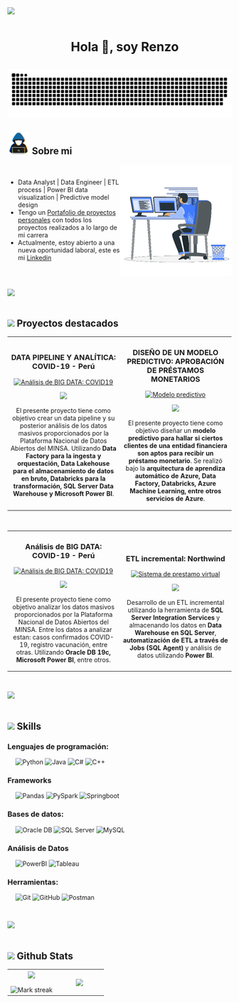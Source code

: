 <img src="https://user-images.githubusercontent.com/73097560/115834477-dbab4500-a447-11eb-908a-139a6edaec5c.gif">

<div id="user-content-toc">
  <ul align="center">
    <summary><h1 style="display: inline-block">Hola 👋, soy Renzo</h1></summary>
  </ul>
</div>


<div align="center">
  <img  src="https://github.com/1999AZZAR/1999AZZAR/blob/main/resources/img/grid-snake.svg"
       alt="snake" /></a>
</div>

## <picture><img src = "https://github.com/0xAbdulKhalid/0xAbdulKhalid/raw/main/assets/mdImages/about_me.gif" width = 50px></picture> **Sobre mi**

<picture> <img align="right" src="https://github.com/0xAbdulKhalid/0xAbdulKhalid/raw/main/assets/mdImages/Right_Side.gif" width = 250px></picture>

<br>

- Data Analyst | Data Engineer | ETL process | Power BI data visualization | Predictive model design
- Tengo un [Portafolio de proyectos personales](https://renzo1818.github.io/RenzoZavaletaReyes.github.io/) con todos los proyectos realizados a lo largo de mi carrera
- Actualmente, estoy abierto a una nueva oportunidad laboral, este es mi [Linkedin](https://www.linkedin.com/in/renzo-zavaleta-reyes/)

<br><br>

<img src="https://user-images.githubusercontent.com/73097560/115834477-dbab4500-a447-11eb-908a-139a6edaec5c.gif"><br><br>

## <picture><img src = "https://github.com/7oSkaaa/7oSkaaa/blob/main/Images/about_me.gif?raw=true" width = 50px></picture> Proyectos destacados
<table>
<tr>
<td width="50%">
<h3 align="center">DATA PIPELINE Y ANALÍTICA: COVID-19 - Perú</h3>
<div align="center">
<a href="https://github.com/Renzo1818/ETL-COVID" target="_blank"><img src="https://renzo1818.github.io/RenzoZavaletaReyes.github.io/images/DATA%20FACTORY.png" width="400" alt="Análisis de BIG DATA: COVID19"></a>
<p>
<a href="https://github.com/Renzo1818/ETL-COVID" target="_blank">
<img src="https://img.shields.io/badge/CÓDIGO-ff9?style=for-the-badge&logo=github&logoColor=black">
</a>
</p>
<p>El presente proyecto tiene como objetivo crear un data pipeline y su posterior análisis de los datos masivos proporcionados por la Plataforma Nacional de Datos Abiertos del MINSA. Utilizando <strong>Data Factory para la ingesta y orquestación, Data Lakehouse para el almacenamiento de datos en bruto, Databricks para la transformación, SQL Server Data Warehouse y Microsoft Power BI</strong>.</p>
</div>
                                                                                      
</td>       

<td width="50%">
<h3 align="center">DISEÑO DE UN MODELO PREDICTIVO: APROBACIÓN DE PRÉSTAMOS MONETARIOS</h3>
<div align="center">
<a href="https://github.com/Renzo1818/Modelo-Predictivo-Azure" target="_blank"><img src="https://renzo1818.github.io/RenzoZavaletaReyes.github.io/images/DISE%C3%91O%20ARBOL%20DE%20DECISIONES%20PRESTAMOS.png" width="400" alt="Modelo predictivo"></a>
<p>
<a href="https://github.com/Renzo1818/Modelo-Predictivo-Azure" target="_blank">
<img src="https://img.shields.io/badge/C%C3%93DIGO-cfaae0?style=for-the-badge&logo=github&logoColor=black">
</a>
</p>
<p>El presente proyecto tiene como objetivo diseñar un <strong> modelo predictivo para hallar si ciertos clientes de una entidad financiera son aptos para recibir un préstamo monetario</strong>. Se realizó bajo la <strong>arquitectura de aprendiza automático de Azure, Data Factory, Databricks, Azure Machine Learning, entre otros servicios de Azure</strong>.</p>
</div>
                                                                                      
</td>  
</table>                                                                                 
</div>
<br>


<table>
<tr>
<td width="50%">
<h3 align="center">Análisis de BIG DATA: COVID-19 - Perú</h3>
<div align="center">
<a href="https://github.com/Renzo1818/Analisis-Datos-COVID19" target="_blank"><img src="https://renzo1818.github.io/RenzoZavaletaReyes.github.io/images/DASHBOARD%20POSITIVOS.png" width="400" alt="Análisis de BIG DATA: COVID19"></a>
<p>
<a href="https://github.com/Renzo1818/Analisis-Datos-COVID19" target="_blank">
<img src="https://img.shields.io/badge/CÓDIGO-ff9?style=for-the-badge&logo=github&logoColor=black">
</a>
</p>
<p>El presente proyecto tiene como objetivo analizar los datos masivos proporcionados por la Plataforma Nacional de Datos Abiertos del MINSA. Entre los datos a analizar estan: casos confirmados COVID-19, registro vacunación, entre otras. Utilizando <strong>Oracle DB 19c, Microsoft Power BI</strong>, entre otros.</p>
</div>
                                                                                      
</td>

<td width="50%">
               <br>
<h3 align="center">ETL incremental: Northwind</h3>
<div align="center">                                       
<a href="https://github.com/Renzo1818/ETL-NORTHWIND" target="_blank"><img src="https://renzo1818.github.io/RenzoZavaletaReyes.github.io/images/GESTION%20DE%20ORDENES%20DASHBOARD.png" width="400" alt="Sistema de prestamo virtual"></a>
<br>
<p>
<a href="https://github.com/Renzo1818/ETL-NORTHWIND" target="_blank">
<img src="https://img.shields.io/badge/C%C3%93DIGO-80ffaa?style=for-the-badge&logo=github&logoColor=black">
</a>
</p>
</p>Desarrollo de un ETL incremental utilizando la herramienta de <strong>SQL Server Integration Services</strong> y almacenando los datos en <strong>Data Warehouse en SQL Server</strong>, <strong>automatización de ETL a través de Jobs (SQL Agent)</strong> y análisis de datos utilizando <strong>Power BI</strong>.</p>
</div>                                                             
</table>                                                                                 
</div>
<br>

<img src="https://user-images.githubusercontent.com/73097560/115834477-dbab4500-a447-11eb-908a-139a6edaec5c.gif"><br><br>

## <img src="https://media2.giphy.com/media/QssGEmpkyEOhBCb7e1/giphy.gif?cid=ecf05e47a0n3gi1bfqntqmob8g9aid1oyj2wr3ds3mg700bl&rid=giphy.gif" width ="25"><b> Skills</b>

### Lenguajes de programación:
&emsp;
![Python](https://img.shields.io/badge/-Python-000?&logo=Python)
![Java](https://img.shields.io/badge/-Java-000000?style=flat&logo=java)
![C#](https://img.shields.io/badge/C%23-239120?style=flat-square&logo=c-sharp&logoColor=white)
![C++](https://img.shields.io/badge/-C++-000000?style=flat&logo=c%2B%2B)


### Frameworks
&emsp;
![Pandas](https://img.shields.io/badge/-Pandas-000?&logo=Pandas)
![PySpark](https://img.shields.io/badge/-PySpark-000?&logo=PySpark)
![Springboot](https://img.shields.io/badge/-Springboot-000?&logo=Springboot)


### Bases de datos:
&emsp;
![Oracle DB](https://img.shields.io/badge/-OracleDatabase-000?&logo=Oracle)
![SQL Server](https://img.shields.io/badge/-Sql%20Server-000?&logo=microsoft-sql-server)
![MySQL](https://img.shields.io/badge/-MySQL-000?&logo=MySQL)


### Análisis de Datos
&emsp;
![PowerBI](https://img.shields.io/badge/PowerBI-F2C811?style=flat-square&logo=PowerBI&logoColor=white)
![Tableau](https://img.shields.io/badge/Tableau-E97627?style=flat-square&logo=Tableau&logoColor=white)

### Herramientas:
&emsp;
![Git](https://img.shields.io/badge/-Git-000?&logo=Git)
![GitHub](https://img.shields.io/badge/-GitHub-000?&logo=GitHub)
![Postman](https://img.shields.io/badge/-Postman-000?&logo=Postman)


&emsp;

<img src="https://user-images.githubusercontent.com/73097560/115834477-dbab4500-a447-11eb-908a-139a6edaec5c.gif"><br><br>

## <img src="https://media.giphy.com/media/iY8CRBdQXODJSCERIr/giphy.gif" width="35"><b> Github Stats </b>
 
 <!--- stats & Trophy (start) -->
<p align="center">
  <!--- stats (start) -->
<table align="center">
<tr border="none">
<td width="50%" align="center">
  
  <img  align="center"  src="https://github-readme-stats.vercel.app/api?username=Renzo1818&theme=dark&show_icons=true&count_private=true" />
  <br></br>
  <img  title="🔥 Get streak stats for your profile at git.io/streak-stats" alt="Mark streak" src="https://github-readme-streak-stats.herokuapp.com/?user=Renzo1818&theme=dark&hide_border=false" /> 
</td>

<td width="50%" align="center">

  <img  align="center"  src="https://github-readme-stats.anuraghazra1.vercel.app/api/top-langs/?username=Renzo1818&theme=dark&hide_border=false&no-bg=true&no-frame=true&langs_count=10"/>
  
  </td>
</tr>
</table>





